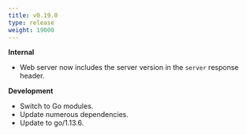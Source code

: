```yaml
---
title: v0.19.0
type: release
weight: 19000
---
```


**Internal**

 * Web server now includes the server version in the `server` response header.

**Development**

 * Switch to Go modules.
 * Update numerous dependencies.
 * Update to go/1.13.6.
